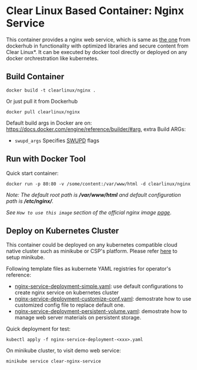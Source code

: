 # Clear Linux Based Container: Nginx Service

This container provides a nginx web service, which is same as [the one](https://hub.docker.com/_/nginx) from dockerhub in functionality with optimized libraries and secure content from Clear Linux*. It can be executed by docker tool directly or deployed on any docker orchrestration like kubernetes.

## Build Container
```
docker build -t clearlinux/nginx .
```
Or just pull it from Dockerhub

```
docker pull clearlinux/nginx
```
Default build args in Docker are on: https://docs.docker.com/engine/reference/builder/#arg, extra Build ARGs:

- ``swupd_args`` Specifies [SWUPD](https://github.com/clearlinux/swupd-client/blob/master/docs/swupd.1.rst#options) flags

## Run with Docker Tool
Quick start container:
```
docker run -p 80:80 -v /some/content:/var/www/html -d clearlinux/nginx
```
_Note: The default root path is **/var/www/html** and default configuration path is **/etc/nginx/**._

_See ``How to use this image`` section of the official nginx image [page](https://hub.docker.com/_/nginx)_.

## Deploy on Kubernetes Cluster
This container could be deployed on any kubernetes compatible cloud native cluster such as minikube or CSP's platform. Please refer [here](https://kubernetes.io/docs/setup/learning-environment/minikube/) to setup minikube.

Following template files as kubernete YAML registries for operator's reference:

* [nginx-service-deployment-simple.yaml](nginx-service-deployment-simple.yaml): use default configurations to create nginx service on kubernetes cluster
* [nginx-service-deployment-customize-conf.yaml](nginx-service-deployment-customize-conf.yaml): demostrate how to use customized config file to replace default one.
* [nginx-service-deployment-persistent-volume.yaml](nginx-service-deployment-persistent-volume.yaml): demostrate how to manage web server materials on persistent storage.

Quick deployment for test:
```
kubectl apply -f nginx-service-deployment-<xxx>.yaml
```
On minikube cluster, to visit demo web service:
```
minikube service clear-nginx-service
```